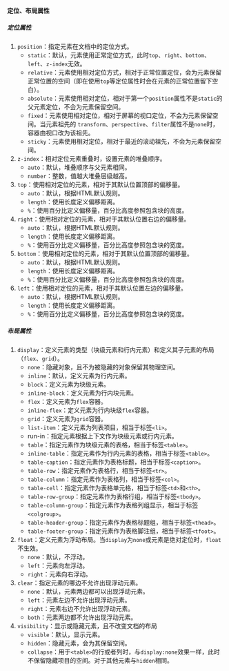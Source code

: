 #### 定位、布局属性

##### 定位属性

1. `position`：指定元素在文档中的定位方式。
   - `static`：默认，元素使用正常定位方式，此时`top`、`right`、`bottom`、`left`、`z-index`无效。
   - `relative`：元素使用相对定位方式，相对于正常位置定位，会为元素保留正常位置的空间（即在使用`top`等定位属性时会在元素的正常位置留下空白）。
   - `absolute`：元素使用相对定位，相对于第一个`position`属性不是`static`的父元素定位，不会为元素保留空间。
   - `fixed`：元素使用相对定位，相对于屏幕的视口定位，不会为元素保留空间。当元素祖先的 `transform`、`perspective`、`filter`属性不是`none`时，容器由视口改为该祖先。
   - `sticky`：元素使用相对定位，相对于最近的滚动祖先，不会为元素保留空间。
2. `z-index`：相对定位元素重叠时，设置元素的堆叠顺序。
   - `auto`：默认，堆叠顺序与父元素相同。
   - `number`：整数，值越大堆叠层级越高。
3. `top`：使用相对定位的元素，相对于其默认位置顶部的偏移量。
   - `auto`：默认，根据HTML默认规则。
   - `length`：使用长度定义偏移距离。
   - `%`：使用百分比定义偏移量，百分比高度参照包含块的高度。
4. `right`：使用相对定位的元素，相对于其默认位置右边的偏移量。
   - `auto`：默认，根据HTML默认规则。
   - `length`：使用长度定义偏移距离。
   - `%`：使用百分比定义偏移量，百分比高度参照包含块的宽度。
5. `bottom`：使用相对定位的元素，相对于其默认位置顶部的偏移量。
   - `auto`：默认，根据HTML默认规则。
   - `length`：使用长度定义偏移距离。
   - `%`：使用百分比定义偏移量，百分比高度参照包含块的高度。
6. `left`：使用相对定位的元素，相对于其默认位置左边的偏移量。
   - `auto`：默认，根据HTML默认规则。
   - `length`：使用长度定义偏移距离。
   - `%`：使用百分比定义偏移量，百分比高度参照包含块的宽度。

##### 布局属性

1. `display`：定义元素的类型（块级元素和行内元素）和定义其子元素的布局（`flex`、`grid`）。
   - `none`：隐藏对象，且不为被隐藏的对象保留其物理空间。
   - `inline`：默认，定义元素为行内元素。
   - `block`：定义元素为块级元素。
   - `inline-block`：定义元素为行内块元素。
   - `flex`：定义元素为`flex`容器。
   - `inline-flex`：定义元素为行内块级`flex`容器。
   - `grid`：定义元素为`grid`容器。
   - `list-item`：定义元素为列表项目，相当于标签`<li>`。
   - run-in：指定元素根据上下文作为块级元素或行内元素。
   - `table`：指定元素作为块级元素的表格，相当于标签`<table>`。
   - `inline-table`：指定元素作为行内元素的表格，相当于标签`<table>`。
   - `table-caption`：指定元素作为表格标题，相当于标签`<caption>`。
   - `table-row`：指定元素作为表格行，相当于标签`<tr>`。
   - `table-column`：指定元素作为表格列，相当于标签`<col>`。
   - `table-cell`：指定元素作为表格单元格，相当于标签`<td>`和`<th>`。
   - `table-row-group`：指定元素作为表格行组，相当于标签`<tbody>`。
   - `table-column-group`：指定元素作为表格列组显示，相当于标签`<colgroup>`。
   - `table-header-group`：指定元素作为表格标题组，相当于标签`<thead>`。
   - `table-footer-group`：指定元素作为表格脚注组，相当于标签`<tfoot>`。
2. `float`：定义元素为浮动布局。当`display`为`none`或元素是绝对定位时，`float`不生效。
   - `none`：默认，不浮动。
   - `left`：元素向左浮动。
   - `right`：元素向右浮动。
3. `clear`：指定元素的哪边不允许出现浮动元素。
   - `none`：默认，元素两边都可以出现浮动元素。
   - `left`：元素左边不允许出现浮动元素。
   - `right`：元素右边不允许出现浮动元素。
   - `both`：元素两边都不允许出现浮动元素。
4. `visibility`：显示或隐藏元素，且不改变文档的布局
   - `visible`：默认，显示元素。
   - `hidden`：隐藏元素，会为其保留空间。
   - `collapse`：用于`<table>`的行或者列时，与`display:none`效果一样，此时不保留隐藏项目的空间。对于其他元素与`hidden`相同。
